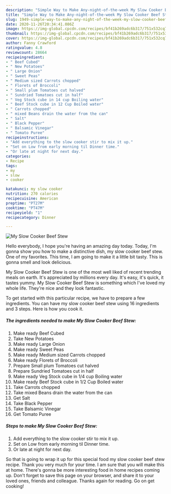 ```yaml
---
description: "Simple Way to Make Any-night-of-the-week My Slow Cooker Beef Stew"
title: "Simple Way to Make Any-night-of-the-week My Slow Cooker Beef Stew"
slug: 1949-simple-way-to-make-any-night-of-the-week-my-slow-cooker-beef-stew
date: 2020-11-26T20:34:41.086Z
image: https://img-global.cpcdn.com/recipes/bf41b269adc6b317/751x532cq70/my-slow-cooker-beef-stew-recipe-main-photo.jpg
thumbnail: https://img-global.cpcdn.com/recipes/bf41b269adc6b317/751x532cq70/my-slow-cooker-beef-stew-recipe-main-photo.jpg
cover: https://img-global.cpcdn.com/recipes/bf41b269adc6b317/751x532cq70/my-slow-cooker-beef-stew-recipe-main-photo.jpg
author: Fanny Crawford
ratingvalue: 4.8
reviewcount: 28664
recipeingredient:
- " Beef Cubed"
- " New Potatoes"
- " Large Onion"
- " Sweet Peas"
- " Medium sized Carrots chopped"
- " Florets of Broccoli"
- " Small plum Tomatoes cut halved"
- " Sundried Tomatoes cut in half"
- " Veg Stock cube in 14 cup Boiling water"
- " Beef Stock cube in 12 Cup Boiled water"
- " Carrots chopped"
- " mixed Beans drain the water from the can"
- " Salt"
- " Black Pepper"
- " Balsamic Vinegar"
- " Tomato Puree"
recipeinstructions:
- "Add everything to the slow cooker stir to mix it up."
- "Set on Low from early morning til Dinner time."
- "Or late at night for next day."
categories:
- Recipe
tags:
- my
- slow
- cooker

katakunci: my slow cooker 
nutrition: 270 calories
recipecuisine: American
preptime: "PT27M"
cooktime: "PT47M"
recipeyield: "1"
recipecategory: Dinner

---
```



![My Slow Cooker Beef Stew](https://img-global.cpcdn.com/recipes/bf41b269adc6b317/751x532cq70/my-slow-cooker-beef-stew-recipe-main-photo.jpg)

Hello everybody, I hope you're having an amazing day today. Today, I'm gonna show you how to make a distinctive dish, my slow cooker beef stew. One of my favorites. This time, I am going to make it a little bit tasty. This is gonna smell and look delicious.

My Slow Cooker Beef Stew is one of the most well liked of recent trending meals on earth. It's appreciated by millions every day. It's easy, it's quick, it tastes yummy. My Slow Cooker Beef Stew is something which I've loved my whole life. They're nice and they look fantastic.




To get started with this particular recipe, we have to prepare a few ingredients. You can have my slow cooker beef stew using 16 ingredients and 3 steps. Here is how you cook it.

<!--inarticleads1-->

##### The ingredients needed to make My Slow Cooker Beef Stew:

1. Make ready  Beef Cubed
1. Take  New Potatoes
1. Make ready  Large Onion
1. Make ready  Sweet Peas
1. Make ready  Medium sized Carrots chopped
1. Make ready  Florets of Broccoli
1. Prepare  Small plum Tomatoes cut halved
1. Prepare  Sundried Tomatoes cut in half
1. Make ready  Veg Stock cube in 1/4 cup Boiling water
1. Make ready  Beef Stock cube in 1/2 Cup Boiled water
1. Take  Carrots chopped
1. Take  mixed Beans drain the water from the can
1. Get  Salt
1. Take  Black Pepper
1. Take  Balsamic Vinegar
1. Get  Tomato Puree




<!--inarticleads2-->

##### Steps to make My Slow Cooker Beef Stew:

1. Add everything to the slow cooker stir to mix it up.
1. Set on Low from early morning til Dinner time.
1. Or late at night for next day.




So that is going to wrap it up for this special food my slow cooker beef stew recipe. Thank you very much for your time. I am sure that you will make this at home. There's gonna be more interesting food in home recipes coming up. Don't forget to save this page on your browser, and share it to your loved ones, friends and colleague. Thanks again for reading. Go on get cooking!
